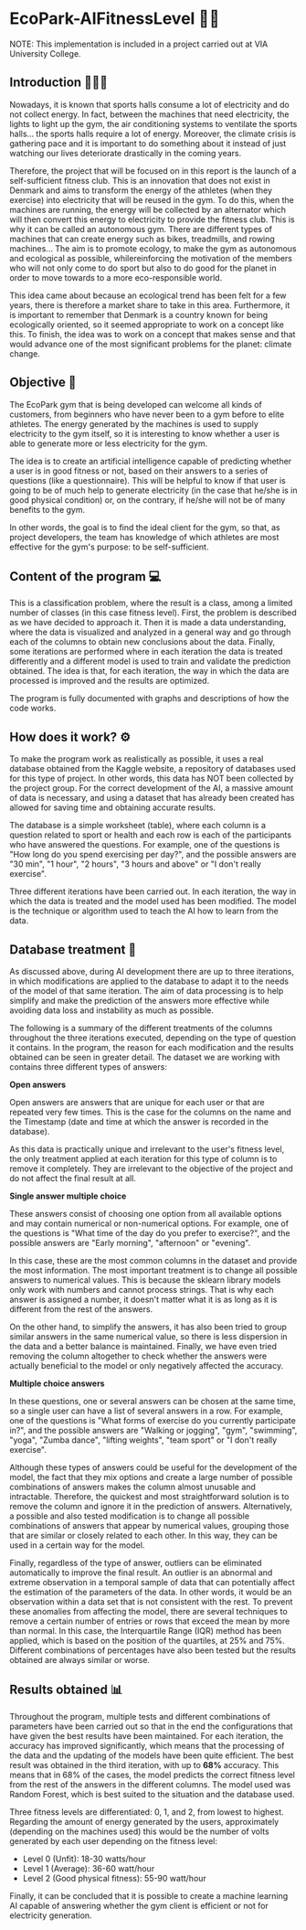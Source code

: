 # EcoPark-AIFitnessLevel 👨‍💻
NOTE: This implementation is included in a project carried out at VIA University College.

## Introduction 🏋️‍♂️💡
Nowadays, it is known that sports halls consume a lot of electricity and do not collect energy. In fact, between the machines that need electricity, the lights to light up the gym, the air conditioning systems to ventilate the sports halls... the sports halls require a lot of energy. Moreover, the climate crisis is gathering pace and it is important to do something about it instead of just watching our lives deteriorate drastically in the coming years.

Therefore, the project that will be focused on in this report is the launch of a self-sufficient fitness club. This is an innovation that does not exist in Denmark and aims to transform the energy of the athletes (when they exercise) into electricity that will be reused in the gym. To do this, when the machines are running, the energy will be collected by an alternator which will then convert this energy to electricity to provide the fitness club. This is why it can be called an autonomous gym. There are different types of machines that can create energy such as bikes, treadmills, and rowing machines... The aim is to promote ecology, to make the gym as autonomous and ecological as possible, whilereinforcing the motivation of the members who will not only come to do sport but also to do good for the planet in order to move towards to a more eco-responsible world.

This idea came about because an ecological trend has been felt for a few years, there is therefore a market share to take in this area. Furthermore, it is important to remember that Denmark is a country known for being ecologically oriented, so it seemed appropriate to work on a concept like this. To finish, the idea was to work on a concept that makes sense and that would advance one of the most significant problems for the planet: climate change.

## Objective 🎯
The EcoPark gym that is being developed can welcome all kinds of customers, from beginners who have never been to a gym before to elite athletes. The energy generated by the machines is used to supply electricity to the gym itself, so it is interesting to know whether a user is able to generate more or less electricity for the gym.

The idea is to create an artificial intelligence capable of predicting whether a user is in good fitness or not, based on their answers to a series of questions (like a questionnaire). This will be helpful to know if that user is going to be of much help to generate electricity (in the case that he/she is in good physical condition) or, on the contrary, if he/she will not be of many benefits to the gym.

In other words, the goal is to find the ideal client for the gym, so that, as project developers, the team has knowledge of which athletes are most effective for the gym's purpose: to be self-sufficient.

## Content of the program 💻
This is a classification problem, where the result is a class, among a limited number of classes (in this case fitness level). First, the problem is described as we have decided to approach it. Then it is made a data understanding, where the data is visualized and analyzed in a general way and go through each of the columns to obtain new conclusions about the data. Finally, some iterations are performed where in each iteration the data is treated differently and a different model is used to train and validate the prediction obtained. The idea is that, for each iteration, the way in which the data are processed is improved and the results are optimized.

The program is fully documented with graphs and descriptions of how the code works.

## How does it work? ⚙
To make the program work as realistically as possible, it uses a real database obtained from the Kaggle website, a repository of databases used for this type of project. In other words, this data has NOT been collected by the project group. For the correct development of the AI, a massive amount of data is necessary, and using a dataset that has already been created has allowed for saving time and obtaining accurate results.

The database is a simple worksheet (table), where each column is a question related to sport or health and each row is each of the participants who have answered the questions. For example, one of the questions is "How long do you spend exercising per day?", and the possible answers are "30 min", "1 hour", "2 hours", "3 hours and above" or "I don't really exercise".

Three different iterations have been carried out. In each iteration, the way in which the data is treated and the model used has been modified. The model is the technique or algorithm used to teach the AI how to learn from the data.

## Database treatment 🧮
As discussed above, during AI development there are up to three iterations, in which modifications are applied to the database to adapt it to the needs of the model of that same iteration. The aim of data processing is to help simplify and make the prediction of the answers more effective while avoiding data loss and instability as much as possible.

The following is a summary of the different treatments of the columns throughout the three iterations executed, depending on the type of question it contains. In the program, the reason for each modification and the results obtained can be seen in greater detail. The dataset we are working with contains three different types of answers:


**Open answers**

Open answers are answers that are unique for each user or that are repeated very few times. This is the case for the columns on the name and the Timestamp (date and time at which the answer is recorded in the database).

As this data is practically unique and irrelevant to the user's fitness level, the only treatment applied at each iteration for this type of column is to remove it completely. They are irrelevant to the objective of the project and do not affect the final result at all.


**Single answer multiple choice**

These answers consist of choosing one option from all available options and may contain numerical or non-numerical options. For example, one of the questions is "What time of the day do you prefer to exercise?", and the possible answers are "Early morning", "afternoon" or "evening".

In this case, these are the most common columns in the dataset and provide the most information. The most important treatment is to change all possible answers to numerical values. This is because the sklearn library models only work with numbers and cannot process strings. That is why each answer is assigned a number, it doesn't matter what it is as long as it is different from the rest of the answers.

On the other hand, to simplify the answers, it has also been tried to group similar answers in the same numerical value, so there is less dispersion in the data and a better balance is maintained. Finally, we have even tried removing the column altogether to check whether the answers were actually beneficial to the model or only negatively affected the accuracy.


**Multiple choice answers**

In these questions, one or several answers can be chosen at the same time, so a single user can have a list of several answers in a row. For example, one of the questions is "What forms of exercise do you currently participate in?", and the possible answers are "Walking or jogging", "gym", "swimming", "yoga", "Zumba dance", "lifting weights", "team sport" or "I don't really exercise".

Although these types of answers could be useful for the development of the model, the fact that they mix options and create a large number of possible combinations of answers makes the column almost unusable and intractable. Therefore, the quickest and most straightforward solution is to remove the column and ignore it in the prediction of answers. Alternatively, a possible and also tested modification is to change all possible combinations of answers that appear by numerical values, grouping those that are similar or closely related to each other. In this way, they can be used in a certain way for the model.

Finally, regardless of the type of answer, outliers can be eliminated automatically to improve the final result. An outlier is an abnormal and extreme observation in a temporal sample of data that can potentially affect the estimation of the parameters of the data. In other words, it would be an observation within a data set that is not consistent with the rest. To prevent these anomalies from affecting the model, there are several techniques to remove a certain number of entries or rows that exceed the mean by more than normal. In this case, the Interquartile Range (IQR) method has been applied, which is based on the position of the quartiles, at 25% and 75%. Different combinations of percentages have also been tested but the results obtained are always similar or worse.

## Results obtained 📊
Throughout the program, multiple tests and different combinations of parameters have been carried out so that in the end the configurations that have given the best results have been maintained. For each iteration, the accuracy has improved significantly, which means that the processing of the data and the updating of the models have been quite efficient. The best result was obtained in the third iteration, with up to **68%** accuracy. This means that in 68% of the cases, the model predicts the correct fitness level from the rest of the answers in the different columns. The model used was Random Forest, which is best suited to the situation and the database used.

Three fitness levels are differentiated: 0, 1, and 2, from lowest to highest. Regarding the amount of energy generated by the users, approximately (depending on the machines used) this would be the number of volts generated by each user depending on the fitness level:
- Level 0 (Unfit): 18-30 watts/hour
- Level 1 (Average): 36-60 watt/hour
- Level 2 (Good physical fitness): 55-90 watt/hour

Finally, it can be concluded that it is possible to create a machine learning AI capable of answering whether the gym client is efficient or not for electricity generation.
